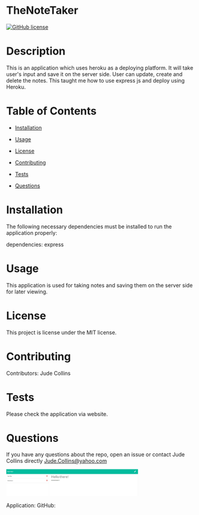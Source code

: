 # TheNoteTaker
[![GitHub license](https://img.shields.io/badge/license-MIT-blue.svg)]()

# Description

This is an application which uses heroku as a deploying platform. It will take user's input and save it on the server side. User can update, create and delete the notes. This taught me how to use express js and deploy using Heroku.

# Table of Contents 

* [Installation](#installation)

* [Usage](#usage)

* [License](#license)

* [Contributing](#contributing)

* [Tests](#tests)

* [Questions](#questions)

# Installation

The following necessary dependencies must be installed to run the application properly:

dependencies: express

# Usage

​This application is used for taking notes and saving them on the server side for later viewing.

# License

This project is license under the MIT license.

# Contributing

​Contributors: Jude Collins

# Tests

Please check the application via website. 

# Questions

If you have any questions about the repo, open an issue or contact Jude Collins directly Jude.Collins@yahoo.com

<img src="./public/assets/images/noteTaker.JPG" width="70%" alt="Note Picture" >

Application: 
GitHub: 

